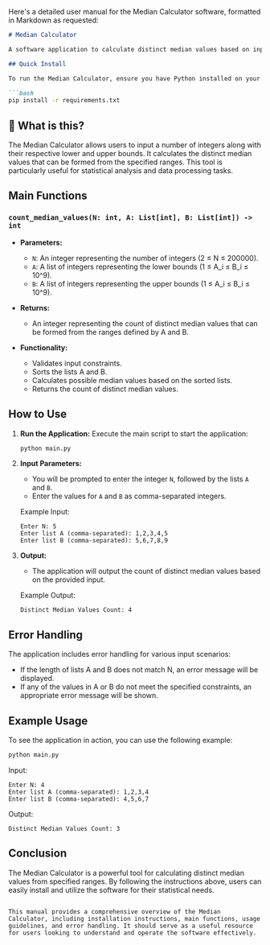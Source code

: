 Here's a detailed user manual for the Median Calculator software, formatted in Markdown as requested:

```markdown
# Median Calculator

A software application to calculate distinct median values based on input ranges.

## Quick Install

To run the Median Calculator, ensure you have Python installed on your system. You can install the required dependencies using pip:

```bash
pip install -r requirements.txt
```

## 🤔 What is this?

The Median Calculator allows users to input a number of integers along with their respective lower and upper bounds. It calculates the distinct median values that can be formed from the specified ranges. This tool is particularly useful for statistical analysis and data processing tasks.

## Main Functions

### `count_median_values(N: int, A: List[int], B: List[int]) -> int`

- **Parameters:**
  - `N`: An integer representing the number of integers (2 ≤ N ≤ 200000).
  - `A`: A list of integers representing the lower bounds (1 ≤ A_i ≤ B_i ≤ 10^9).
  - `B`: A list of integers representing the upper bounds (1 ≤ A_i ≤ B_i ≤ 10^9).

- **Returns:** 
  - An integer representing the count of distinct median values that can be formed from the ranges defined by A and B.

- **Functionality:**
  - Validates input constraints.
  - Sorts the lists A and B.
  - Calculates possible median values based on the sorted lists.
  - Returns the count of distinct median values.

## How to Use

1. **Run the Application:**
   Execute the main script to start the application:

   ```bash
   python main.py
   ```

2. **Input Parameters:**
   - You will be prompted to enter the integer `N`, followed by the lists `A` and `B`.
   - Enter the values for `A` and `B` as comma-separated integers.

   Example Input:
   ```
   Enter N: 5
   Enter list A (comma-separated): 1,2,3,4,5
   Enter list B (comma-separated): 5,6,7,8,9
   ```

3. **Output:**
   - The application will output the count of distinct median values based on the provided input.

   Example Output:
   ```
   Distinct Median Values Count: 4
   ```

## Error Handling

The application includes error handling for various input scenarios:
- If the length of lists A and B does not match N, an error message will be displayed.
- If any of the values in A or B do not meet the specified constraints, an appropriate error message will be shown.

## Example Usage

To see the application in action, you can use the following example:

```bash
python main.py
```

Input:
```
Enter N: 4
Enter list A (comma-separated): 1,2,3,4
Enter list B (comma-separated): 4,5,6,7
```

Output:
```
Distinct Median Values Count: 3
```

## Conclusion

The Median Calculator is a powerful tool for calculating distinct median values from specified ranges. By following the instructions above, users can easily install and utilize the software for their statistical needs.
```

This manual provides a comprehensive overview of the Median Calculator, including installation instructions, main functions, usage guidelines, and error handling. It should serve as a useful resource for users looking to understand and operate the software effectively.
